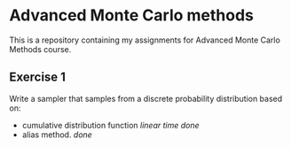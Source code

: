 # Advanced Monte Carlo methods
This is a repository containing my assignments for Advanced Monte Carlo Methods course.

## Exercise 1

Write a sampler that samples from a discrete probability distribution based on:
- cumulative distribution function *linear time done*
- alias method. *done*

